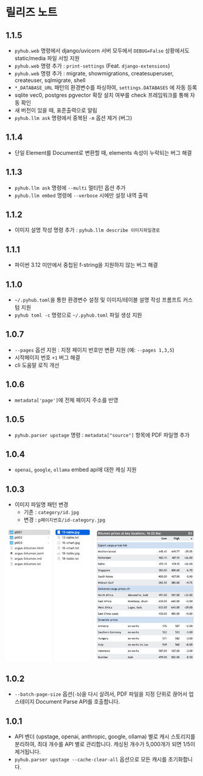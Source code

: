 # 릴리즈 노트

## 1.1.5

+ `pyhub.web` 명령에서 django/uvicorn 서버 모두에서 `DEBUG=False` 상황에서도 static/media 파일 서빙 지원
+ `pyhub.web` 명령 추가 : `print-settings` (Feat. `django-extensions`)
+ `pyhub.web` 명령 추가 : migrate, showmigrations, createsuperuser, createuser, sqlmigrate, shell
+ `*_DATABASE_URL` 패턴의 환경변수를 파싱하여, `settings.DATABASES` 에 자동 등록
+ sqlite vec0, postgres pgvector 확장 설치 여부를 check 프레임워크를 통해 자동 확인
+ 새 버전이 있을 때, 표준출력으로 알림
+ `pyhub.llm ask` 명령에서 중복된 `-m` 옵션 제거 (버그)

## 1.1.4

+ 단일 Element를 Document로 변환할 때, elements 속성이 누락되는 버그 해결

## 1.1.3

+ `pyhub.llm ask` 명령에 `--multi` 멀티턴 옵션 추가
+ `pyhub.llm embed` 명령에 `--verbose` 시에만 설정 내역 출력

## 1.1.2

+ 이미지 설명 작성 명령 추가 : `pyhub.llm describe 이미지파일경로`

## 1.1.1

+ 파이썬 3.12 미만에서 중첩된 f-string을 지원하지 않는 버그 해결

## 1.1.0

+ `~/.pyhub.toml`을 통한 환경변수 설정 및 이미지/테이블 설명 작성 프롬프트 커스텀 지원
+ `pyhub toml -c` 명령으로 `~/.pyhub.toml` 파일 생성 지원

## 1.0.7

+ `--pages` 옵션 지원 : 지정 페이지 번호만 변환 지원 (예: `--pages 1,3,5`)
+ 시작페이지 번호 `+1` 버그 해결
+ cli 도움말 로직 개선

## 1.0.6

+ `metadata['page']`에 전체 페이지 주소를 반영

## 1.0.5

+ `pyhub.parser upstage` 명령 : `metadata["source"]` 항목에 PDF 파일명 추가

## 1.0.4

+ `openai`, `google`, `ollama` embed api에 대한 캐싱 지원

## 1.0.3

+ 이미지 파일명 패턴 변경
    - 기존 : `category/id.jpg`
    - 변경 : `p페이지번호/id-category.jpg`

![](./assets/1.0.3.png)

## 1.0.2

+ `--batch-page-size` 옵션(`-b`)을 다시 살려서, PDF 파일을 지정 단위로 끊어서 업스테이지 Document Parse API를 호출합니다.

## 1.0.1

+ API 벤더 (upstage, openai, anthropic, google, ollama) 별로 캐시 스토리지를 분리하여, 최대 개수를 API 별로 관리합니다.
  캐싱된 개수가 5,000개가 되면 1/5이 제거됩니다.
+ `pyhub.parser upstage --cache-clear-all` 옵션으로 모든 캐시를 초기화합니다.